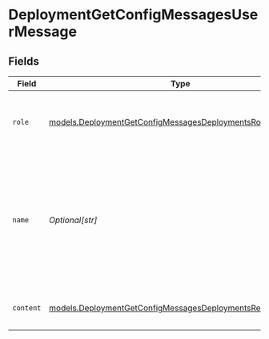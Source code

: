 # DeploymentGetConfigMessagesUserMessage


## Fields

| Field                                                                                                                            | Type                                                                                                                             | Required                                                                                                                         | Description                                                                                                                      |
| -------------------------------------------------------------------------------------------------------------------------------- | -------------------------------------------------------------------------------------------------------------------------------- | -------------------------------------------------------------------------------------------------------------------------------- | -------------------------------------------------------------------------------------------------------------------------------- |
| `role`                                                                                                                           | [models.DeploymentGetConfigMessagesDeploymentsRole](../models/deploymentgetconfigmessagesdeploymentsrole.md)                     | :heavy_check_mark:                                                                                                               | The role of the messages author, in this case `user`.                                                                            |
| `name`                                                                                                                           | *Optional[str]*                                                                                                                  | :heavy_minus_sign:                                                                                                               | An optional name for the participant. Provides the model information to differentiate between participants of the same role.     |
| `content`                                                                                                                        | [models.DeploymentGetConfigMessagesDeploymentsRequestContent](../models/deploymentgetconfigmessagesdeploymentsrequestcontent.md) | :heavy_check_mark:                                                                                                               | The contents of the user message.                                                                                                |